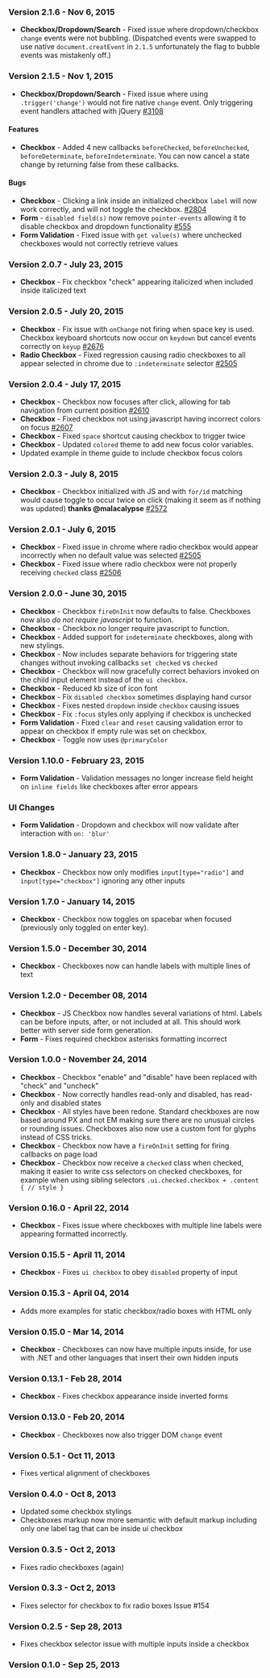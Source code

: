### Version 2.1.6 - Nov 6, 2015

- **Checkbox/Dropdown/Search** - Fixed issue where dropdown/checkbox `change` events were not bubbling. (Dispatched events were swapped to use native `document.creatEvent` in `2.1.5` unfortunately the flag to bubble events was mistakenly off.)

### Version 2.1.5 - Nov 1, 2015

- **Checkbox/Dropdown/Search** - Fixed issue where using `.trigger('change')` would not fire native `change` event. Only triggering event handlers attached with jQuery [#3108](https://github.com/Semantic-Org/Semantic-UI/issues/3108)

#### Features

- **Checkbox** - Added 4 new callbacks `beforeChecked`, `beforeUnchecked`, `beforeDeterminate`, `beforeIndeterminate`. You can now cancel a state change by returning false from these callbacks.

#### Bugs

- **Checkbox** - Clicking a link inside an initialized checkbox `label` will now work correctly, and will not toggle the checkbox. [#2804](https://github.com/Semantic-Org/Semantic-UI/issues/2804)
- **Form** - `disabled field(s)` now remove `pointer-events` allowing it to disable checkbox and dropdown functionality  [#555](https://github.com/Semantic-Org/Semantic-UI/issues/#555)
- **Form Validation** - Fixed issue with `get value(s)` where unchecked checkboxes would not correctly retrieve values

### Version 2.0.7 - July 23, 2015

- **Checkbox** - Fix checkbox "check" appearing italicized when included inside italicized text

### Version 2.0.5 - July 20, 2015

- **Checkbox** - Fix issue with `onChange` not firing when space key is used. Checkbox keyboard shortcuts now occur on `keydown` but cancel events correctly on `keyup` [#2676](https://github.com/Semantic-Org/Semantic-UI/issues/2676)
- **Radio Checkbox** - Fixed regression causing radio checkboxes to all appear selected in chrome due to `:indeterminate` selector [#2505](https://github.com/Semantic-Org/Semantic-UI/issues/2505)

### Version 2.0.4 - July 17, 2015

- **Checkbox** - Checkbox now focuses after click, allowing for tab navigation from current position [#2610](https://github.com/Semantic-Org/Semantic-UI/issues/2610)
- **Checkbox** - Fixed checkbox not using javascript having incorrect colors on focus [#2607](https://github.com/Semantic-Org/Semantic-UI/issues/2607)
- **Checkbox** - Fixed `space` shortcut causing checkbox to trigger twice
- **Checkbox** - Updated `colored` theme to add new focus color variables.
- Updated example in theme guide to include checkbox focus colors

### Version 2.0.3 - July 8, 2015

- **Checkbox** - Checkbox initialized with JS and with `for/id` matching would cause toggle to occur twice on click (making it seem as if nothing was updated) **thanks @malacalypse** [#2572](https://github.com/Semantic-Org/Semantic-UI/issues/2572)

### Version 2.0.1 - July 6, 2015

- **Checkbox** - Fixed issue in chrome where radio checkbox would appear incorrectly when no default value was selected [#2505](https://github.com/Semantic-Org/Semantic-UI/issues/2505)
- **Checkbox** - Fixed issue where radio checkbox were not properly receiving `checked` class [#2506](https://github.com/Semantic-Org/Semantic-UI/issues/2506)

### Version 2.0.0 - June 30, 2015

- **Checkbox** - Checkbox `fireOnInit` now defaults to false. Checkboxes now also *do not require javascript* to function.
- **Checkbox** - Checkbox no longer require javascript to function.
- **Checkbox** - Added support for `indeterminate` checkboxes, along with new stylings.
- **Checkbox** - Now includes separate behaviors for triggering state changes without invoking callbacks `set checked` vs `checked`
- **Checkbox** - Checkbox will now gracefully correct behaviors invoked on the child input element instead of the `ui checkbox`.
- **Checkbox** - Reduced kb size of icon font
- **Checkbox** - Fix `disabled checkbox` sometimes displaying hand cursor
- **Checkbox** - Fixes nested `dropdown` inside `checkbox` causing issues
- **Checkbox** - Fix `:focus` styles only applying if checkbox is unchecked
- **Form Validation** - Fixed `clear` and `reset` causing validation error to appear on checkbox if empty rule was set on checkbox.
- **Checkbox** - Toggle now uses `@primaryColor`

### Version 1.10.0 - February 23, 2015

- **Form Validation** - Validation messages no longer increase field height on `inline fields` like checkboxes after error appears

### UI Changes

- **Form Validation** - Dropdown and checkbox will now validate after interaction with `on: 'blur'`

### Version 1.8.0 - January 23, 2015

- **Checkbox** - Checkbox now only modifies `input[type="radio"]` and `input[type="checkbox"]` ignoring any other inputs

### Version 1.7.0 - January 14, 2015

- **Checkbox** - Checkbox now toggles on spacebar when focused (previously only toggled on enter key).

### Version 1.5.0 - December 30, 2014

- **Checkbox** - Checkboxes now can handle labels with multiple lines of text

### Version 1.2.0 - December 08, 2014

- **Checkbox** - JS Checkbox now handles several variations of html. Labels can be before inputs, after, or not included at all. This should work better with server side form generation.
- **Form** - Fixes required checkbox asterisks formatting incorrect

### Version 1.0.0 - November 24, 2014

- **Checkbox** - Checkbox "enable" and "disable" have been replaced with "check" and "uncheck"
- **Checkbox** - Now correctly handles read-only and disabled, has read-only and disabled states
- **Checkbox** - All styles have been redone. Standard checkboxes are now based around PX and not EM making sure there are no unusual circles or rounding issues. Checkboxes also now use a custom font for glyphs instead of CSS tricks.
- **Checkbox** - Checkbox now have a ``fireOnInit`` setting for firing callbacks on page load
- **Checkbox** - Checkbox now receive a ``checked`` class when checked, making it easier to write css selectors on checked checkboxes, for example when using sibling selectors ``.ui.checked.checkbox + .content { // style }``

### Version 0.16.0 - April 22, 2014

- **Checkbox** - Fixes issue where checkboxes with multiple line labels were appearing formatted incorrectly.

### Version 0.15.5 - April 11, 2014

- **Checkbox** - Fixes ``ui checkbox`` to obey ``disabled`` property of input

### Version 0.15.3 - April 04, 2014

- Adds more examples for static checkbox/radio boxes with HTML only

### Version 0.15.0 - Mar 14, 2014

- **Checkbox** - Checkboxes can now have multiple inputs inside, for use with .NET and other languages that insert their own hidden inputs

### Version 0.13.1 - Feb 28, 2014

- **Checkbox** - Fixes checkbox appearance inside inverted forms

### Version 0.13.0 - Feb 20, 2014

- **Checkbox** - Checkboxes now also trigger DOM ``change`` event

### Version 0.5.1 - Oct 11, 2013

- Fixes vertical alignment of checkboxes

### Version 0.4.0 - Oct 8, 2013

- Updated some checkbox stylings
- Checkboxes markup now more semantic with default markup including only one label tag that can be inside ui checkbox

### Version 0.3.5 - Oct 2, 2013

- Fixes radio checkboxes (again)

### Version 0.3.3 - Oct 2, 2013

- Fixes selector for checkbox to fix radio boxes Issue #154

### Version 0.2.5 - Sep 28, 2013

- Fixes checkbox  selector issue with multiple inputs inside a checkbox

### Version 0.1.0 - Sep 25, 2013